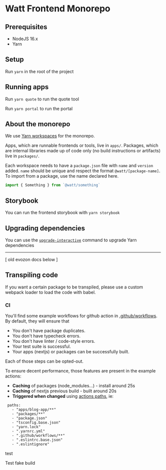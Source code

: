 # Watt Frontend Monorepo

## Prerequisites

- NodeJS 16.x
- Yarn

## Setup

Run `yarn` in the root of the project

## Running apps

Run `yarn quote` to run the quote tool

Run `yarn portal` to run the portal

## About the monorepo

We use [Yarn workspaces](https://classic.yarnpkg.com/en/docs/workspaces/) for the monorepo.

Apps, which are runnable frontends or tools, live in `apps/`. Packages, which are internal libraries made up of code only (no build instructions or artifacts) live in `packages/`.

Each workspace needs to have a `package.json` file with `name` and `version` added. `name` should be unique and respect the format `@watt/[package-name]`. To import from a package, use the name declared here.

```ts
import { Something } from `@watt/something`
```

## Storybook

You can run the frontend storybook with `yarn storybook`

## Upgrading dependencies

You can use the [`upgrade-interactive`](https://yarnpkg.com/cli/upgrade-interactive) command to upgrade Yarn dependencies

----

[ old evozon docs below ]

## Transpiling code

If you want a certain package to be transpiled, please use a custom webpack loader to load the code with babel.

### CI

You'll find some example workflows for github action in [.github/workflows](./.github/workflows).
By default, they will ensure that

- You don't have package duplicates.
- You don't have typecheck errors.
- You don't have linter / code-style errors.
- Your test suite is successful.
- Your apps (nextjs) or packages can be successfully built.

Each of those steps can be opted-out.

To ensure decent performance, those features are present in the example actions:

- **Caching** of packages (node_modules...) - install around 25s
- **Caching** of nextjs previous build - built around 20s
- **Triggered when changed** using [actions paths](https://docs.github.com/en/actions/reference/workflow-syntax-for-github-actions#onpushpull_requestpaths), ie:

```
 paths:
   - "apps/blog-app/**"
   - "packages/**"
   - "package.json"
   - "tsconfig.base.json"
   - "yarn.lock"
   - ".yarnrc.yml"
   - ".github/workflows/**"
   - ".eslintrc.base.json"
   - ".eslintignore"
```

test

Test fake build

